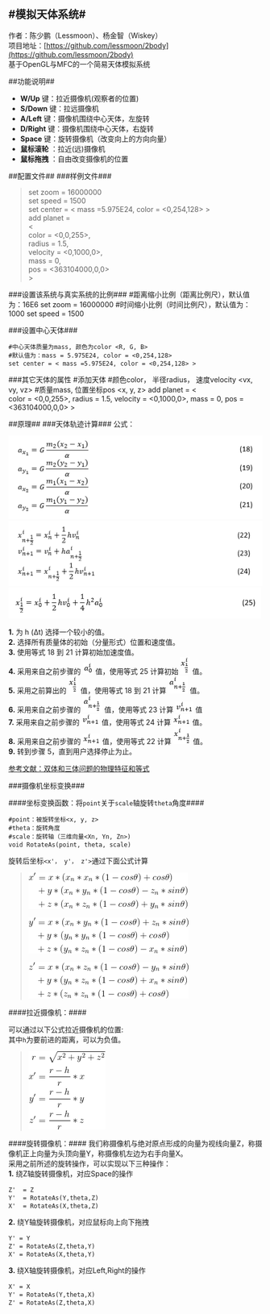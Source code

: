 #模拟天体系统#
---------------
作者：陈少鹏（Lessmoon）、杨金智（Wiskey）<br />
项目地址：[https://github.com/lessmoon/2body](https://github.com/lessmoon/2body) <br />
基于OpenGL与MFC的一个简易天体模拟系统


##功能说明##
- **W/Up** 键：拉近摄像机(观察者的位置)
- **S/Down** 键：拉远摄像机
- **A/Left** 键：摄像机围绕中心天体，左旋转
- **D/Right** 键：摄像机围绕中心天体，右旋转
- **Space** 键：旋转摄像机（改变向上的方向向量）
- **鼠标滚轮** ：拉近(远)摄像机
- **鼠标拖拽** ：自由改变摄像机的位置

##配置文件##
###样例文件###
>set zoom = 16000000 <br />
set speed = 1500 <br />
set center = < mass =5.975E24, color = <0,254,128> > <br />
add planet = <br />
< <br />
color = <0,0,255>, <br />
radius = 1.5, <br />
velocity = <0,1000,0>, <br />
mass = 0, <br />
pos = <363104000,0,0> <br />>


###设置该系统与真实系统的比例###
	#距离缩小比例（距离比例尺），默认值为：16E6
	set zoom = 16000000 
	#时间缩小比例（时间比例尺），默认值为：1000
	set speed = 1500    

###设置中心天体###

	#中心天体质量为mass, 颜色为color <R, G, B>
	#默认值为：mass = 5.975E24, color = <0,254,128> 
	set center = < mass =5.975E24, color = <0,254,128> >

###其它天体的属性
	#添加天体
	#颜色color， 半径radius， 速度velocity <vx, vy, vz>
	#质量mass, 位置坐标pos <x, y, z>
	add planet = <	
		color = <0,0,255>,
		radius = 1.5,
		velocity = <0,1000,0>,
		mass = 0,
		pos = <363104000,0,0>
		>


##原理##
###天体轨迹计算###
公式：

![18-21](./png/18-21.png)
![22-24](./png/22-24.png)
![25](./png/25.png)
>
**1.** 为 h (Δt) 选择一个较小的值。<br />
**2.** 选择所有质量体的初始（分量形式）位置和速度值。<br />
**3.** 使用等式 18 到 21 计算初始加速度值。<br />
**4.** 采用来自之前步骤的 ![1](./png/1.png) 值，使用等式 25 计算初始 ![2](./png/2.png) 值。<br />
**5.** 采用之前算出的 ![3](./png/3.png) 值，使用等式 18 到 21 计算 ![4](./png/4.png) 值。<br />
**6.** 采用来自之前步骤的 ![5](./png/5.png) 值，使用等式 23 计算 ![6](./png/6.png) 值<br />
**7.** 采用来自之前步骤的 ![7](./png/7.png) 值，使用等式 24 计算 ![8](./png/8.png) 值。<br />
**8.** 采用来自之前步骤的 ![9](./png/9.png) 值，使用等式 22 计算 ![10](./png/10.png) 值。<br />
**9.** 转到步骤 5，直到用户选择停止为止。<br />

[参考文献：双体和三体问题的物理特征和等式](http://msdn.microsoft.com/zh-cn/library/ie/dn528554(v=vs.85).aspx)


###摄像机坐标变换###

####坐标变换函数：将`point`关于`scale`轴旋转`theta`角度####
	
	#point：被旋转坐标<x, y, z>
	#theta：旋转角度
	#scale：旋转轴（三维向量<Xn, Yn, Zn>)
	void RotateAs(point, theta, scale)

旋转后坐标`<x'， y'， z'>`通过下面公式计算
>![x坐标](./png/x.png)
>
>![y坐标](./png/y.png)
>
>![z坐标](./png/z.png)


####拉近摄像机：####

可以通过以下公式拉近摄像机的位置:<BR/>
其中`h`为要前进的距离，可以为负值。
>![GOFORWORD](./png/goforword.png)

####旋转摄像机：####
我们称摄像机与绝对原点形成的向量为视线向量Z，称摄像机正上向量为头顶向量Y，称摄像机左边为右手向量X。<BR/>
采用之前所述的旋转操作，可以实现以下三种操作：<BR/>
**1.** 绕Z轴旋转摄像机，对应Space的操作

	Z'  = Z 
	Y'  = RotateAs(Y,theta,Z)
	X'  = RotateAs(X,theta,Z)

**2.** 绕Y轴旋转摄像机，对应鼠标向上向下拖拽

	Y' = Y
	Z' = RotateAs(Z,theta,Y)
	X' = RotateAs(X,theta,Y)

**3.** 绕X轴旋转摄像机，对应Left,Right的操作

	X' = X
	Y' = RotateAs(Y,theta,X)
	Z' = RotateAs(Z,theta,X)

